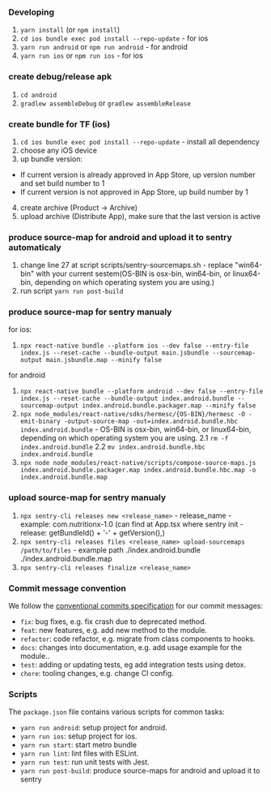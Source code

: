 ### Developing

1. `yarn install` (or `npm install`)
2. `cd ios bundle exec pod install --repo-update` - for ios
3. `yarn run android` or `npm run android` - for android
4. `yarn run ios` or `npm run ios` - for ios

### create debug/release apk

1. `cd android`
2. `gradlew assembleDebug` or `gradlew assembleRelease`

### create bundle for TF (ios)

1. `cd ios bundle exec pod install --repo-update` - install all dependency
2. choose any iOS device
3. up bundle version:

- If current version is already approved in App Store, up version number and set build number to 1
- If current version is not approved in App Store, up build number by 1

4. create archive (Product -> Archive)
5. upload archive (Distribute App), make sure that the last version is active

### produce source-map for android and upload it to sentry automaticaly

1. change line 27 at script scripts/sentry-sourcemaps.sh - replace "win64-bin" with your current sestem(OS-BIN is osx-bin, win64-bin, or linux64-bin, depending on which operating system you are using.)
2. run script `yarn run post-build`

### produce source-map for sentry manualy

for ios:

1. `npx react-native bundle --platform ios --dev false --entry-file index.js --reset-cache --bundle-output main.jsbundle --sourcemap-output main.jsbundle.map --minify false`

for android

1. `npx react-native bundle --platform android --dev false --entry-file index.js --reset-cache --bundle-output index.android.bundle --sourcemap-output index.android.bundle.packager.map --minify false`
2. `npx node_modules/react-native/sdks/hermesc/{OS-BIN}/hermesc -O -emit-binary -output-source-map -out=index.android.bundle.hbc index.android.bundle` - OS-BIN is osx-bin, win64-bin, or linux64-bin, depending on which operating system you are using.
   2.1 `rm -f index.android.bundle`
   2.2 `mv index.android.bundle.hbc index.android.bundle`
3. `npx node node_modules/react-native/scripts/compose-source-maps.js index.android.bundle.packager.map index.android.bundle.hbc.map -o index.android.bundle.map`

### upload source-map for sentry manualy

1. `npx sentry-cli releases new <release_name>` - release_name - example: com.nutritionx-1.0 (can find at App.tsx where sentry init - release: getBundleId() + '-' + getVersion(),)
2. `npx sentry-cli releases files <release_name> upload-sourcemaps /path/to/files` - example path ./index.android.bundle ./index.android.bundle.map
3. `npx sentry-cli releases finalize <release_name>`

### Commit message convention

We follow the [conventional commits specification](https://www.conventionalcommits.org/en) for our commit messages:

- `fix`: bug fixes, e.g. fix crash due to deprecated method.
- `feat`: new features, e.g. add new method to the module.
- `refactor`: code refactor, e.g. migrate from class components to hooks.
- `docs`: changes into documentation, e.g. add usage example for the module..
- `test`: adding or updating tests, eg add integration tests using detox.
- `chore`: tooling changes, e.g. change CI config.

### Scripts

The `package.json` file contains various scripts for common tasks:

- `yarn run android`: setup project for android.
- `yarn run ios`: setup project for ios.
- `yarn run start`: start metro bundle
- `yarn run lint`: lint files with ESLint.
- `yarn run test`: run unit tests with Jest.
- `yarn run post-build`: produce source-maps for android and upload it to sentry
